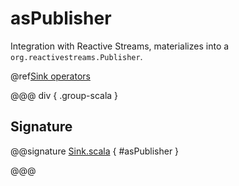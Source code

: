 # asPublisher

Integration with Reactive Streams, materializes into a `org.reactivestreams.Publisher`.

@ref[Sink operators](../index.md#sink-operators)

@@@ div { .group-scala }
## Signature

@@signature [Sink.scala](/akka-stream/src/main/scala/akka/stream/scaladsl/Sink.scala) { #asPublisher }

@@@


